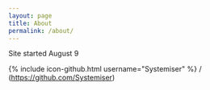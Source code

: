 ```yaml
---
layout: page
title: About
permalink: /about/
---
```

Site started August 9

{% include icon-github.html username="Systemiser" %} /
(https://github.com/Systemiser)
